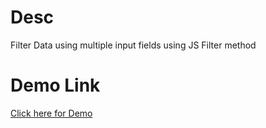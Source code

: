 # Desc

Filter Data using multiple input fields using JS Filter method

# Demo Link

[Click here for Demo](https://codepen.io/gunapathi_s/pen/oNVpdrK)
